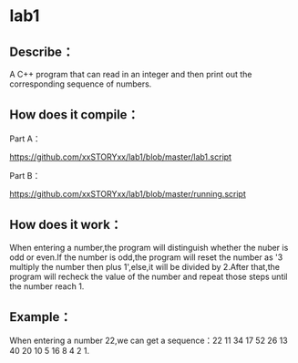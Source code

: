 # lab1


Describe：
---------
A C++ program that can read in an integer and then print out the corresponding sequence of
numbers. 


How does it compile：
--------------------
Part A：

https://github.com/xxSTORYxx/lab1/blob/master/lab1.script

Part B：

https://github.com/xxSTORYxx/lab1/blob/master/running.script


How does it work：
-----------------
When entering a number,the program will distinguish whether the nuber is odd or even.If the number is odd,the program will reset the number as '3 multiply the number then plus 1',else,it will be divided by 2.After that,the program will recheck the value of the number and repeat those steps until the number reach 1.


Example：
--------
When entering a number 22,we can get a sequence：22 11 34 17 52 26 13 40 20 10 5 16 8 4 2 1.
